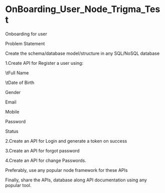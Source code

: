 # OnBoarding_User_Node_Trigma_Test
Onboarding for user


Problem Statement

Create the schema/database model/structure in any SQL/NoSQL database

1.Create API for Register a user using:

  \tFull Name

  \tDate of Birth

  Gender

  Email

  Mobile

  Password

  Status

2.Create an API for Login and generate a token on success

3.Create an API for forgot password

4.Create an API for change Passwords.

Preferably, use any popular node framework for these APIs

Finally, share the APIs, database along API documentation using any popular tool.
